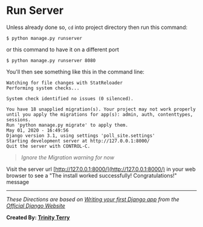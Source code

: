 # Run Server

Unless already done so, ```cd``` into project directory then run this command:

```shell
$ python manage.py runserver
```
or this command to have it on a different port 

```shell
$ python manage.py runserver 8080
```

You'll then see something like this in the command line:

```shell
Watching for file changes with StatReloader
Performing system checks...

System check identified no issues (0 silenced).

You have 18 unapplied migration(s). Your project may not work properly until you apply the migrations for app(s): admin, auth, contenttypes, sessions.
Run 'python manage.py migrate' to apply them.
May 01, 2020 - 16:49:56
Django version 3.1, using settings 'poll_site.settings'
Starting development server at http://127.0.0.1:8000/
Quit the server with CONTROL-C.
```

> *Ignore the Migration warning for now*

Visit the server url [http://127.0.0.1:8000/](http://127.0.0.1:8000/) in your web browser to see a "The install worked successfully! Congratulations!" message

***
*These Directions are based on [Writing your first Django app](https://docs.djangoproject.com/en/3.0/intro/tutorial01/) from the [Official Django Website](https://www.djangoproject.com/)*

__Created By: [Trinity Terry](https://github.com/TrinityTerry)__